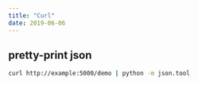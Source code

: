 ```yaml
---
title: "Curl"
date: 2019-06-06
---
```


## pretty-print json

```bash
curl http://example:5000/demo | python -m json.tool
```
